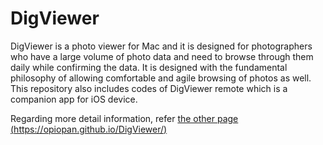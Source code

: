 DigViewer
===

DigViewer is a photo viewer for Mac and it is designed for photographers who have a large volume of photo data and need to browse through them daily while confirming the data. 
It is designed with the fundamental philosophy of allowing comfortable and agile browsing of photos as well.<br>
This repository also includes codes of DigViewer remote which is a companion app for iOS device.

Regarding more detail information, refer [the other page (https://opiopan.github.io/DigViewer/)](https://opiopan.github.io/DigViewer/)
